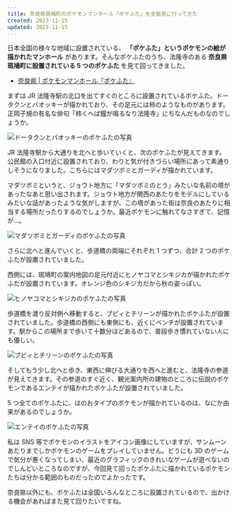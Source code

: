 ```yaml
---
title: 奈良県斑鳩町のポケモンマンホール「ポケふた」を全部見に行ってきた
created: 2023-11-15
updated: 2023-11-15
---
```


日本全国の様々な地域に設置されている、 **「ポケふた」というポケモンの絵が描かれたマンホール** があります。そんなポケふたのうち、法隆寺のある **奈良県斑鳩町に設置されている 5 つのポケふた** を見て回ってきました。

- [奈良県 | ポケモンマンホール『ポケふた』](https://local.pokemon.jp/manhole/nara.html)

まずは JR 法隆寺駅の北口を出てすぐのところに設置されているポケふた。ドータクンとバオッキーが描かれており、その足元には柿のようなものがあります。正岡子規の有名な俳句「柿くへば鐘が鳴るなり法隆寺」にちなんだものなのでしょうか。

![ドータクンとバオッキーのポケふたの写真](1a0f246e-bf77-4454-6565-a2abcab9c900)

JR 法隆寺駅から大通りを北へと歩いていくと、次のポケふたが見えてきます。公民館の入口付近に設置されており、わりと気が付きづらい場所にあって素通りしそうになりました。こちらにはマダツボミとガーディが描かれています。

マダツボミというと、ジョウト地方に「マダツボミのとう」みたいな名前の塔があったなあと思い出されます。ジョウト地方が関西のあたりをモデルにしているみたいな話があったような気がしますが、この塔があった街は奈良のあたりに相当する場所だったりするのでしょうか。最近ポケモンに触れてなさすぎて、記憶が…。

![マダツボミとガーディのポケふたの写真](1ea40a8b-917f-4449-b932-f19843316a00)

さらに北へと進んでいくと、歩道橋の両端にそれぞれ 1 つずつ、合計 2 つのポケふたが設置されていました。

西側には、斑鳩町の案内地図の足元付近にヒノヤコマとシキジカが描かれたポケふたが設置されています。オレンジ色のシキジカだから秋の姿っぽい。

![ヒノヤコマとシキジカのポケふたの写真](0358ac00-659e-40a0-af4b-a1d37e19e800)

歩道橋を渡り反対側へ移動すると、ブビィとチリーンが描かれたポケふたが設置されていました。歩道橋の西側にも東側にも、近くにベンチが設置されています。駅からこの場所まで歩いて十数分ほどあるので、普段歩き慣れていない人にも優しい。

![ブビィとチリーンのポケふたの写真](a56293c1-113a-4f00-b6c9-1aedf0c8f300)

そしてもう少し北へと歩き、東西に伸びる大通りを西へと進むと、法隆寺の参道が見えてきます。その参道のすぐ近く、観光案内所の建物のところに伝説のポケモンであるエンテイが描かれたポケふたが設置されていました。

5 つ全てのポケふたに、ほのおタイプのポケモンが描かれているのは、なにか由来があるのでしょうか。

![エンテイのポケふたの写真](a5056eae-6800-40e8-b8cf-ed3363481300)

私は SNS 等でポケモンのイラストをアイコン画像にしていますが、サンムーンあたりまでしかポケモンのゲームをプレイしていません。どうにも 3D のゲームで気分が悪くなってしまい、最近のグラフィックのきれいなゲームが遊べないのでしんどいところなのですが、今回見て回ったポケふたに描かれているポケモンたちは分かる範囲のものだったのでよかったです。

奈良県以外にも、ポケふたは全国いろんなところに設置されているので、出かける機会があればまた見て回りたいですね。
